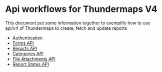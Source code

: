 # Api workflows for Thundermaps V4
This document put some information together to exemplify how to use api/v4 of
Thundermaps to create, fetch and update reports

- [Authentication](#authentication)
- [Forms API](#forms-api)
- [Reports API](#reports-api)
- [Categories API](#categories-api)
- [File Attachments API](#file-attachments-api)
- [Report States API](#report-states-api)
